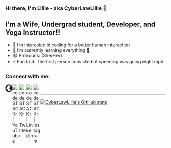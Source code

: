 
### Hi there, I'm Lillie - aka CyberLawLillie 👋 


## I'm a Wife, Undergrad student, Developer, and Yoga Instructor!!
- 👀 I’m interested in coding for a better human interaction
- 🌱 I’m currently learning everything 🤣
- 😄 Pronouns: (She/Her) <br>
- ⚡ Fun fact: The first person convicted of speeding was going eight mph. <br>

### Connect with me:

[<img align="left" alt="codeSTACKr.com" width="22px" src="https://raw.githubusercontent.com/iconic/open-iconic/master/svg/globe.svg" />][website]
[<img align="left" alt="codeSTACKr | YouTube" width="22px" src="https://cdn.jsdelivr.net/npm/simple-icons@v3/icons/youtube.svg" />][youtube]
[<img align="left" alt="codeSTACKr | Twitter" width="22px" src="https://cdn.jsdelivr.net/npm/simple-icons@v3/icons/twitter.svg" />][twitter]
[<img align="left" alt="codeSTACKr | LinkedIn" width="22px" src="https://cdn.jsdelivr.net/npm/simple-icons@v3/icons/linkedin.svg" />][linkedin]
[<img align="left" alt="codeSTACKr | Instagram" width="22px" src="https://cdn.jsdelivr.net/npm/simple-icons@v3/icons/instagram.svg" />][instagram]

<br />


---


[![CyberLawLillie's GitHub stats](https://github-readme-stats.vercel.app/api?username=CyberLawLillie)](https://github.com/cyberlawlillie/github-readme-stats)


[website]: http://cyberlawlillie.me/
[course]: #
[twitter]: https://twitter.com/CyberLawLillie
[youtube]: #
[instagram]: https://www.instagram.com/cyberlawlillie/
[linkedin]: https://www.linkedin.com/in/cyberlawlillie
[webdevplaylist]: https://www.youtube.com/playlist?list=PLkwxH9e_vrAJ0WbEsFA9W3I1W-g_BTsbt
[jsplaylist]: https://www.youtube.com/playlist?list=PLkwxH9e_vrALRJKu7wfXby3MKeflhTu6B
[cssplaylist]: https://www.youtube.com/playlist?list=PLkwxH9e_vrALSdvZuEh6gqQdmDoDIoqz4
[reactplaylist]: https://www.youtube.com/playlist?list=PLkwxH9e_vrAK4TdffpxKY3QGyHCpxFcQ0
